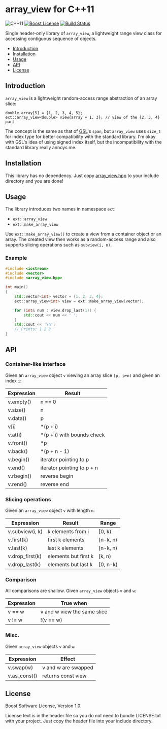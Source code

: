 array\_view for C++11
=====================

![C++11][cxx-badge]
[![Boost License][license-badge]][license-url]
[![Build Status][travis-badge]][travis-url]

Single header-only library of `array_view`, a lightweight range view class for
accessing contiguous sequence of objects.

- [Introduction](#introduction)
- [Installation](#installation)
- [Usage](#usage)
- [API](#api)
- [License](#license)

[cxx-badge]: https://img.shields.io/badge/C%2B%2B-11-orange.svg
[license-badge]: http://img.shields.io/badge/license-Boost-blue.svg
[license-url]: https://github.com/snsinfu/array_view/blob/master/LICENSE.txt
[travis-badge]: https://travis-ci.org/snsinfu/array_view.svg?branch=master
[travis-url]: https://travis-ci.org/snsinfu/array_view

## Introduction

`array_view` is a lightweight random-access range abstraction of an array slice:

```
double array[5] = {1, 2, 3, 4, 5};
ext::array_view<double> view{array + 1, 3}; // view of the {2, 3, 4} part
```

The concept is the same as that of [GSL][gsl]'s `span`, but `array_view` uses
`size_t` for index type for better compatibility with the standard library. I'm
okay with GSL's idea of using signed index itself, but the incompatibility with
the standard library really annoys me.

[gsl]: https://github.com/Microsoft/GSL

## Installation

This library has no dependency. Just copy [array\_view.hpp][header] to your
include directory and you are done!

[header]: https://raw.githubusercontent.com/snsinfu/array_view/master/array_view.hpp

## Usage

The library introduces two names in namespace `ext`:

- `ext::array_view`
- `ext::make_array_view`

Use `ext::make_array_view()` to create a view from a container object or an
array. The created view then works as a random-access range and also supports
slicing operations such as `subview(i, n)`.

### Example

```c++
#include <iostream>
#include <vector>
#include <array_view.hpp>

int main()
{
    std::vector<int> vector = {1, 2, 3, 4};
    ext::array_view<int> view = ext::make_array_view(vector);

    for (int& num : view.drop_last(1)) {
        std::cout << num << ' ';
    }
    std::cout << '\n';
    // Prints: 1 2 3
}
```

## API

### Container-like interface

Given an `array_view` object `v` viewing an array slice `[p, p+n)` and given an
index `i`:

| Expression |           Result            |
|------------|-----------------------------|
| v.empty()  | n == 0                      |
| v.size()   | n                           |
| v.data()   | p                           |
| v[i]       | \*(p + i)                   |
| v.at(i)    | \*(p + i) with bounds check |
| v.front()  | \*p                         |
| v.back()   | \*(p + n - 1)               |
| v.begin()  | iterator pointing to p      |
| v.end()    | iterator pointing to p + n  |
| v.rbegin() | reverse begin               |
| v.rend()   | reverse end                 |

### Slicing operations

Given an `array_view` object `v` with length `n`:

|    Expression    |        Result        |  Range   |
|------------------|----------------------|----------|
| v.subview(i, k)  | k elements from i    | [0, k)   |
| v.first(k)       | first k elements     | [n-k, n) |
| v.last(k)        | last k elements      | [n-k, n) |
| v.drop\_first(k) | elements but first k | [k, n)   |
| v.drop\_last(k)  | elements but last k  | [0, n-k) |

### Comparison

All comparisons are shallow. Given `array_view` objects `v` and `w`:

| Expression |          True when          |
|------------|-----------------------------|
| v == w     | v and w view the same slice |
| v != w     | !(v == w)                   |

### Misc.

Given `array_view` objects `v` and `w`:

|  Expression   |       Effect        |
|---------------|---------------------|
| v.swap(w)     | v and w are swapped |
| v.as\_const() | returns const view  |

## License

Boost Software License, Version 1.0.

License text is in the header file so you do not need to bundle LICENSE.txt
with your project. Just copy the header file into your include directory.
